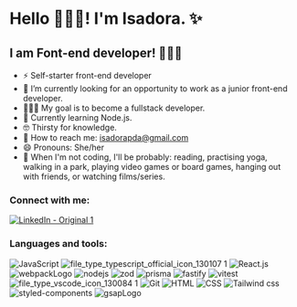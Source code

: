 # Hello 🙋🏽‍♀️! I'm Isadora. ✨

## I am Font-end developer! 👩🏽‍💻


- ⚡️ Self-starter front-end developer
- 🚀 I’m currently looking for an opportunity to work as a junior front-end developer.
- 👩🏽‍💻 My goal is to become a fullstack developer.
- 👾 Currently learning Node.js.
- 🤓 Thirsty for knowledge.
- 📧 How to reach me: isadorapda@gmail.com
- 😄 Pronouns: She/her
- 📴 When I'm not coding, I'll be probably: reading, practising yoga, walking in a park, playing video games or board games, hanging out with friends, or watching films/series.


### Connect with me:

[![LinkedIn - Original 1](https://user-images.githubusercontent.com/107930022/194300471-7b6af436-fbb7-4dbf-a04b-8b33c73cead2.svg)](https://www.linkedin.com/in/isadora-pilau-de-almeida-412359b0/)


### Languages and tools:


![JavaScript](https://user-images.githubusercontent.com/107930022/194300132-bee9baad-9ba0-417a-8414-71e48f48721e.svg)
![file_type_typescript_official_icon_130107 1](https://user-images.githubusercontent.com/107930022/194300231-b1369b81-5a0d-4ad6-9d7f-2da486b8ee7b.svg)
![React.js](https://user-images.githubusercontent.com/107930022/194299715-fca16b50-d739-4f8a-aaa3-2a95dc5a28cd.svg)
![webpackLogo](https://github.com/isadorapda/isadorapda/assets/107930022/d2f2a378-a561-49a4-ad69-af80f369594f)
![nodejs](https://github.com/isadorapda/isadorapda/assets/107930022/2e5d1742-ff2e-4524-ad36-d76ad10f357d)
![zod](https://github.com/isadorapda/isadorapda/assets/107930022/da45ef90-b060-4eeb-99d1-c866a5f7ec9d)
![prisma](https://github.com/isadorapda/isadorapda/assets/107930022/7b852781-18f2-4cfe-9887-58daf7483f66)
![fastify](https://github.com/isadorapda/isadorapda/assets/107930022/1c9704e1-6573-4d83-84af-aa6806eef7f5)
![vitest](https://github.com/isadorapda/isadorapda/assets/107930022/274eba33-bc1c-4dd6-8437-e29af8eb2c90)
![file_type_vscode_icon_130084 1](https://user-images.githubusercontent.com/107930022/194299984-e986a0b4-3520-4ce1-b7fe-ab88d0256baf.svg)
![Git](https://user-images.githubusercontent.com/107930022/194300062-1156ced3-6f35-4300-b3f7-c204c4a41d78.svg)
![HTML](https://user-images.githubusercontent.com/107930022/194300296-f9bdba7e-69ff-46c7-9f2e-1580145076a7.svg)
![CSS](https://user-images.githubusercontent.com/107930022/194299854-6d8be348-2f82-4864-9371-9403c61d67c1.svg)
![Tailwind css](https://user-images.githubusercontent.com/107930022/210576081-b9ad89e4-6aa1-423a-8afb-fb87acd92aee.svg)
![styled-components](https://user-images.githubusercontent.com/107930022/194299503-47152a32-601f-4268-aeee-8304d42e3f82.svg)
![gsapLogo](https://github.com/isadorapda/isadorapda/assets/107930022/22f0d1f7-80ae-44e1-a1a1-c5b9e414155f)



